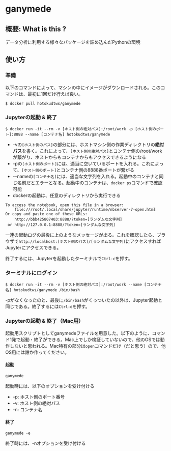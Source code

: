 # ganymede

## 概要: What is this ?
データ分析に利用する様々なパッケージを詰め込んだPythonの環境

## 使い方
### 準備

以下のコマンドによって、マシンの中にイメージがダウンロードされる。このコマンドは、最初に1回だけ行えば良い。

```
$ docker pull hotokudtws/ganymede
```

### Jupyterの起動 & 終了

```
$ docker run -it --rm -v [ホスト側の絶対パス]:/root/work -p [ホスト側のポート]:8888 --name [コンテナ名] hotokudtws/ganymede
```

* -vの`[ホスト側のパス]`の部分には、ホストマシン側の作業ディレクトリの**絶対パス**を書く。これによって、`[ホスト側の絶対パス]`とコンテナ側の/root/workが繋がり、ホストからもコンテナからもアクセスできるようになる
* -pの`[ホスト側のポート]`には、適当に空いているポートを入れる。これによって、`[ホスト側のポート]`とコンテナ側の8888番ポートが繋がる 
* --nameの`[コンテナ名]`には、適当な文字列を入れる。起動中のコンテナと同じ名前だとエラーとなる。起動中のコンテナは、`docker ps`コマンドで確認可能
* dockerの起動は、任意のディレクトリから実行できる

```
To access the notebook, open this file in a browser:
    file:///root/.local/share/jupyter/runtime/nbserver-7-open.html
Or copy and paste one of these URLs:
    http://bbb425807403:8888/?token=[ランダムな文字列]
 or http://127.0.0.1:8888/?token=[ランダムな文字列]
```

一連の起動ログの最後に上のようなメッセージが出る。これを確認したら、ブラウザで`http://localhost:[ホスト側のパス]/[ランダムな文字列]`にアクセスすればJupyterにアクセスできる。

終了するには、Jupyterを起動したターミナルで`Ctrl-c`を押す。

### ターミナルにログイン
```
$ docker run -it --rm -v [ホスト側の絶対パス]:/root/work --name [コンテナ名] hotokudtws/ganymede /bin/bash
```

-pがなくなったのと、最後に`/bin/bash`がくっついたの以外は、Jupyter起動と同じである。終了するには`Ctrl-d`を押す。


### Jupyterの起動 & 終了（Mac用）

起動用スクリプトとしてganymedeファイルを用意した。以下のように、コマンド1発で起動・終了ができる。Mac上でしか検証していないので、他のOSでは動作しないと思われる。Mac特有の部分は`open`コマンドだけ（だと思う）ので、他OS用には誰か作ってください。

#### 起動
```
ganymede
```
起動時には、以下のオプションを受け付ける

* -p: ホスト側のポート番号
* -v: ホスト側の絶対パス
* -n: コンテナ名

#### 終了
```
ganymede -e
```
終了時には、-nオプションを受け付ける

